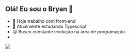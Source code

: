 ## Olá! Eu sou o Bryan 👋



- 🔭 Hoje trabalho com front-end
- 🌱 Atualmente estudando Typescript
- 😉 Busco constante evolução na área de programação
- 
<picture>
  <source
    srcset="https://github-readme-stats.vercel.app/api?username=BryanWM&show_icons=true&theme=dracula"
    media="(prefers-color-scheme: dark)"
  />
  <source
    srcset="https://github-readme-stats.vercel.app/api?username=BryanWM&show_icons=true"
    media="(prefers-color-scheme: light), (prefers-color-scheme: no-preference)"
  />
  <img src="https://github-readme-stats.vercel.app/api?username=BryanWM&show_icons=true" />
</picture>
